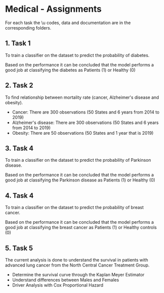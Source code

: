 # Medical - Assignments

For each task the \u codes, data and documentation are in the corresponding folders.  


## 1.	Task 1
To train a classifier on the dataset to predict the probability of diabetes. 

Based on the performance it can be concluded that the model performs a good job at classifying the diabetes as Patients (1) or Healthy (0)


## 2.	Task 2
To find relationship between mortality rate (cancer, Alzheimer's disease and obesity). 
*	Cancer: There are 300 observations (50 States and 6 years from 2014 to 2019)
*	Alzheimer's disease: There are 300 observations (50 States and 6 years from 2014 to 2019)
*	Obesity: There are 50 observations (50 States and 1 year that is 2019)


## 3.	Task 4
To train a classifier on the dataset to predict the probability of Parkinson disease. 

Based on the performance it can be concluded that the model performs a good job at classifying the Parkinson disease as Patients (1) or Healthy (0)


## 4.	Task 4
To train a classifier on the dataset to predict the probability of breast cancer. 

Based on the performance it can be concluded that the model performs a good job at classifying the breast cancer as Patients (1) or Healthy controls (0)


## 5.	Task 5
The current analysis is done to understand the survival in patients with advanced lung cancer from the North Central Cancer Treatment Group.
*	Determine the survival curve through the Kaplan Meyer Estimator
*	Understand differences between Males and Females
*	Driver Analysis with Cox Proportional Hazard 
